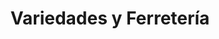 ---
title: "Variedades y Ferretería"
url: /buga/variedades-y-ferreteria/
shop: tienda de variedades
---